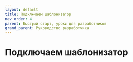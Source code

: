 ```yaml
---
layout: default
title: Подключаем шаблонизатор
nav_order: 4
parent: Быстрый старт, уроки для разработчиков
grand_parent: Руководство разработчика
---
```


# Подключаем шаблонизатор